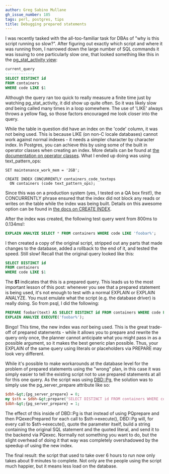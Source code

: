 ```yaml
---
author: Greg Sabino Mullane
gh_issue_number: 185
tags: perl, postgres, tips
title: Debugging prepared statements
---
```




I was recently tasked with the all-too-familiar task for DBAs of "why is this script running so slow?". After figuring out exactly which script and where it was running from, I narrowed down the large number of SQL commands it was issuing to one particularly slow one, that looked something like this in the [pg_stat_activity view](http://www.postgresql.org/docs/current/static/monitoring-stats.html#MONITORING-STATS-VIEWS):

```sql
current_query 
-------------
SELECT DISTINCT id
FROM containers
WHERE code LIKE $1
```

Although the query ran too quick to really measure a finite time just by watching pg_stat_activity, it did show up quite often. So it was likely slow *and* being called many times in a loop somewhere. The use of 'LIKE' always throws a yellow flag, so those factors encouraged me look closer into the query.

While the table in question did have an index on the 'code' column, it was not being used. This is because LIKE (on non-C locale databases) cannot work against normal indexes - it needs a simpler character by character index. In Postgres, you can achieve this by using some of the built in operator classes when creating an index. More details can be found at [the documentation on operator classes](http://www.postgresql.org/docs/current/static/indexes-opclass.html). What I ended up doing was using text_pattern_ops:

```
SET maintenance_work_mem = '2GB';

CREATE INDEX CONCURRENTLY containers_code_textops
  ON containers (code text_pattern_ops);
```

Since this was on a production system (yes, I tested on a QA box first!), the CONCURRENTLY phrase ensured that the index did not block any reads or writes on the table while the index was being built. Details on this awesome option can be found in [the docs on CREATE INDEX](http://www.postgresql.org/docs/8.4/static/sql-createindex.html#SQL-CREATEINDEX-CONCURRENTLY).

After the index was created, the following test query went from 800ms to 0.134ms!:

```sql
EXPLAIN ANALYZE SELECT * FROM containers WHERE code LIKE 'foobar%';
```

I then created a copy of the original script, stripped out any parts that made changes to the database, added a rollback to the end of it, and tested the speed. Still slow! Recall that the original query looked like this:

```sql
SELECT DISTINCT id
FROM containers
WHERE code LIKE $1
```

The **$1** indicates that this is a prepared query. This leads us to the most important lesson of this post: whenever you see that a prepared statement is being used, it's not enough to test with a normal EXPLAIN or EXPLAIN ANALYZE. You must emulate what the script (e.g. the database driver) is really doing. So from psql, I did the following:

```sql
PREPARE foobar(text) AS SELECT DISTINCT id FROM containers WHERE code LIKE $1;
EXPLAIN ANALYZE EXECUTE('foobar%');
```

Bingo! This time, the new index was *not* being used. This is the great trade-off of prepared statements - while it allows you to prepare and rewrite the query only once, the planner cannot anticipate what you might pass in as a possible argument, so it makes the best generic plan possible. Thus, your EXPLAIN of the same query using literals or placeholders via PREPARE may look very different.

While it's possible to make workarounds at the database level for the problem of prepared statements using the "wrong" plan, in this case it was simply easier to tell the existing script not to use prepared statements at all for this one query. As the script was using [DBD::Pg](http://search.cpan.org/dist/DBD-Pg/), the solution was to simply use the pg_server_prepare attribute like so:

```perl
$dbh-&gt;{pg_server_prepare} = 0;
my $sth = $dbh-&gt;prepare('SELECT DISTINCT id FROM containers WHERE code LIKE ?');
$dbh-&gt;{pg_server_prepare} = 1;
```

The effect of this inside of DBD::Pg is that instead of using PQprepare and then PQexecPrepared for each call to $sth->execute(), DBD::Pg will, for every call to $sth->execute(), quote the parameter itself, build a string containing the original SQL statement and the quoted literal, and send it to the backend via PQexec. Normally not something you want to do, but the slight overhead of doing it that way was completely overshadowed by the speedup of using the new index.

The final result: the script that used to take over 6 hours to run now only takes about 9 minutes to complete. Not only are the people using the script much happier, but it means less load on the database.



